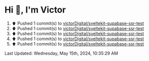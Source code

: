 <h1>Hi 👋, I'm Victor </h1>

<!--RECENT_ACTIVITY:start-->
1. ⬆️ Pushed 1 commit(s) to [victorDigital/sveltekit-supabase-ssr-test](https://github.com/victorDigital/sveltekit-supabase-ssr-test)<br>
2. ⬆️ Pushed 1 commit(s) to [victorDigital/sveltekit-supabase-ssr-test](https://github.com/victorDigital/sveltekit-supabase-ssr-test)<br>
3. ⬆️ Pushed 1 commit(s) to [victorDigital/sveltekit-supabase-ssr-test](https://github.com/victorDigital/sveltekit-supabase-ssr-test)<br>
4. ⬆️ Pushed 1 commit(s) to [victorDigital/sveltekit-supabase-ssr-test](https://github.com/victorDigital/sveltekit-supabase-ssr-test)<br>
5. ⬆️ Pushed 1 commit(s) to [victorDigital/sveltekit-supabase-ssr-test](https://github.com/victorDigital/sveltekit-supabase-ssr-test)<br>
<!--RECENT_ACTIVITY:end-->

<!--RECENT_ACTIVITY:last_update-->
Last Updated: Wednesday, May 15th, 2024, 10:35:29 AM
<!--RECENT_ACTIVITY:last_update_end-->
